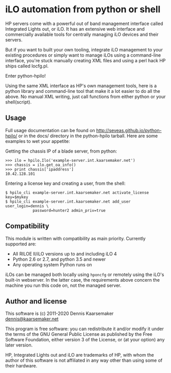iLO automation from python or shell
===================================

HP servers come with a powerful out of band management interface called
Integrated Lights out, or iLO. It has an extensive web interface and
commercially available tools for centrally managing iLO devices and their
servers.

But if you want to built your own tooling, integrate iLO management to your
existing procedures or simply want to manage iLOs using a command-line
interface, you're stuck manually creating XML files and using a perl hack HP
ships called locfg.pl.

Enter python-hpilo!

Using the same XML interface as HP's own management tools, here is a python
library and command-line tool that make it a lot easier to do all the above. No
manual XML writing, just call functions from either python or your
shell(script).

Usage
-----
Full usage documentation can be found on http://seveas.github.io/python-hpilo/
or in the docs/ directory in the python-hpilo tarball. Here are some examples
to wet your appetite:

Getting the chassis IP of a blade server, from python:

    >>> ilo = hpilo.Ilo('example-server.int.kaarsemaker.net')
    >>> chassis = ilo.get_oa_info()
    >>> print chassis['ipaddress']
    10.42.128.101

Entering a license key and creating a user, from the shell:

    $ hpilo_cli example-server.int.kaarsemaker.net activate_license key=$mykey
    $ hpilo_cli example-server.int.kaarsemaker.net add_user user_login=dennis \
                password=hunter2 admin_priv=true

Compatibility
-------------
This module is written with compatibility as main priority. Currently supported
are:

* All RILOE II/iLO versions up to and including iLO 4
* Python 2.6 or 2.7, and python 3.5 and newer
* Any operating system Python runs on

iLOs can be managed both locally using `hponcfg` or remotely using the iLO's
built-in webserver. In the latter case, the requirements above concern the
machine you run this code on, not the managed server.

Author and license
------------------
This software is (c) 2011-2020 Dennis Kaarsemaker <dennis@kaarsemaker.net>

This program is free software: you can redistribute it and/or modify it under
the terms of the GNU General Public License as published by the Free Software
Foundation, either version 3 of the License, or (at your option) any later
version.

HP, Integrated Lights out and iLO are trademarks of HP, with whom the author of
this software is not affiliated in any way other than using some of their
hardware.
